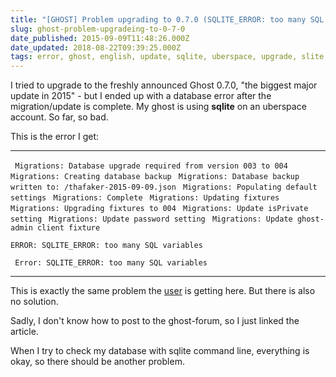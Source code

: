 ```yaml
---
title: "[GHOST] Problem upgrading to 0.7.0 (SQLITE_ERROR: too many SQL variables)"
slug: ghost-problem-upgradeing-to-0-7-0
date_published: 2015-09-09T11:48:26.000Z
date_updated: 2018-08-22T09:39:25.000Z
tags: error, ghost, english, update, sqlite, uberspace, upgrade, slite, 0.7.0, SQLITE_ERROR: too many SQL variables
---
```


I tried to upgrade to the freshly announced Ghost 0.7.0, "the biggest major update in 2015" - but I ended up with a database error after the migration/update is complete. My ghost is using **sqlite** on an uberspace account. So far, so bad. 

This is the error I get:

---

` Migrations: Database upgrade required from version 003 to 004`
` Migrations: Creating database backup`
` Migrations: Database backup written to: /thafaker-2015-09-09.json`
` Migrations: Populating default settings`
` Migrations: Complete`
` Migrations: Updating fixtures`
` Migrations: Upgrading fixtures to 004`
` Migrations: Update isPrivate setting`
` Migrations: Update password setting`
` Migrations: Update ghost-admin client fixture`

`ERROR: SQLITE_ERROR: too many SQL variables`

` Error: SQLITE_ERROR: too many SQL variables`

---

This is exactly the same problem the [user](https://ghost.org/forum/installation/19384-when-trying-to-upgrade-i-get-this-error-error-sqlite_error-too-many-sql-variables/) is getting here. But there is also no solution.

Sadly, I don't know how to post to the ghost-forum, so I just linked the article.

When I try to check my database with sqlite command line, everything is okay, so there should be another problem.
